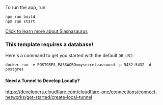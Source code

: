 To run the app, run: 

```sh
npm run build
npm run start
```

[Click to learn more about Slashasaurus](https://rodentman87.gitbook.io/slashasaurus/quick-start)

### This template requires a database!

Here's a command to get you started with the default `DB_URI`:

`docker run -e POSTGRES_PASSWORD=mysecretpassword -p 5432:5432 -d postgres`

#### Need a Tunnel to Develop Locally?

https://developers.cloudflare.com/cloudflare-one/connections/connect-networks/get-started/create-local-tunnel
